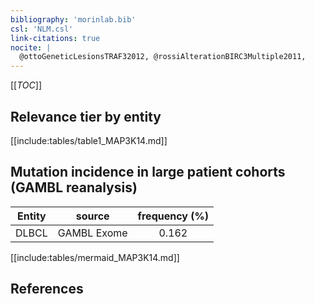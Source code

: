 ```yaml
---
bibliography: 'morinlab.bib'
csl: 'NLM.csl'
link-citations: true
nocite: |
  @ottoGeneticLesionsTRAF32012, @rossiAlterationBIRC3Multiple2011, 
---
```


[[_TOC_]]




## Relevance tier by entity

[[include:tables/table1_MAP3K14.md]]


## Mutation incidence in large patient cohorts (GAMBL reanalysis)

|Entity|source |frequency (%)|
|:------:|:----:|:----:|
|DLBCL|GAMBL Exome |0.162 |


[[include:tables/mermaid_MAP3K14.md]]

## References


